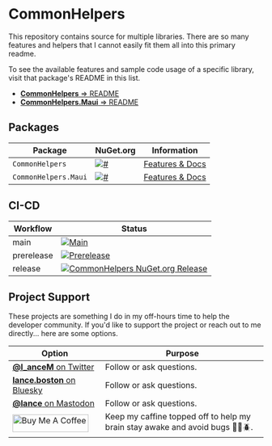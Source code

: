 # CommonHelpers 

This repository contains source for multiple libraries. There are so many features and helpers that I cannot easily fit them all into this primary readme.

To see the available features and sample code usage of a specific library, visit that package's README in this list.

- [**CommonHelpers** => README](https://github.com/LanceMcCarthy/CommonHelpers/tree/main/src/CommonHelpers)
- [**CommonHelpers.Maui** => README](https://github.com/LanceMcCarthy/CommonHelpers/tree/main/src/CommonHelpers.Maui)

## Packages

| Package | NuGet.org | Information |
|---------|-----------|-----------------|
| `CommonHelpers` | [![#](https://img.shields.io/nuget/v/CommonHelpers.svg)](https://www.nuget.org/packages/CommonHelpers/) | [Features & Docs](https://github.com/LanceMcCarthy/CommonHelpers/tree/main/src/CommonHelpers) |
| `CommonHelpers.Maui` | [![#](https://img.shields.io/nuget/v/CommonHelpers.Maui.svg)](https://www.nuget.org/packages/CommonHelpers.Maui/) | [Features & Docs](https://github.com/LanceMcCarthy/CommonHelpers/tree/main/src/CommonHelpers.Maui) |

## CI-CD

| Workflow     | Status                                   |
|--------------|------------------------------------------|
| main       | [![Main](https://github.com/LanceMcCarthy/CommonHelpers/actions/workflows/ci_main.yml/badge.svg?branch=main)](https://github.com/LanceMcCarthy/CommonHelpers/actions/workflows/ci_main.yml) |
| prerelease | [![Prerelease](https://github.com/LanceMcCarthy/CommonHelpers/actions/workflows/cd_prerelease.yml/badge.svg?branch=prerelease)](https://github.com/LanceMcCarthy/CommonHelpers/actions/workflows/cd_prerelease.yml) |
| release | [![CommonHelpers NuGet.org Release](https://github.com/LanceMcCarthy/CommonHelpers/actions/workflows/cd_release.yml/badge.svg?branch=release)](https://github.com/LanceMcCarthy/CommonHelpers/actions/workflows/cd_release.yml) |

## Project Support

These projects are something I do in my off-hours time to help the developer community. If you'd like to support the project or reach out to me directly... here are some options.

| Option | Purpose |
|--------|---------|
| [**@l_anceM** on Twitter](https://twitter.com/l_anceM) | Follow or ask questions. |
| [**lance.boston** on Bluesky](https://staging.bsky.app/profile/lance.boston) | Follow or ask questions. |
| [**@lance** on Mastodon](https://dvlup.social/@lance) | Follow or ask questions. |
| <a href="https://www.buymeacoffee.com/dvluper" target="_blank"><img src="https://cdn.buymeacoffee.com/buttons/default-orange.png" alt="Buy Me A Coffee" height="35" width="150"></a> | Keep my caffine topped off to help my brain stay awake and avoid bugs 🐜🐛🪲. |